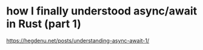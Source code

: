 # how I finally understood async/await in Rust (part 1)

<https://hegdenu.net/posts/understanding-async-await-1/>

